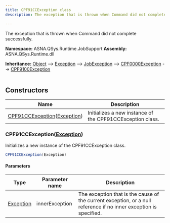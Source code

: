 ```yaml
---
title: CPF91CCException class
description: The exception that is thrown when Command did not complete successfully.

---
```


The exception that is thrown when Command did not complete successfully.

**Namespace:** ASNA.QSys.Runtime.JobSupport
**Assembly:** ASNA.QSys.Runtime.dll

**Inheritance:** [Object](https://docs.microsoft.com/en-us/dotnet/api/system.object) --> [Exception](https://docs.microsoft.com/en-us/dotnet/api/system.exception) --> [JobException](/reference/runtime/qsys-runtime-job-support/job-exception.html) --> [CPF0000Exception](/reference/runtime/qsys-runtime-job-support/cpf-exceptions/cpf0000-exception.html) --> [CPF9100Exception](/reference/runtime/qsys-runtime-job-support/cpf-exceptions/cpf9100-exception.html)
<br>
<br>

## Constructors

| Name | Description |
| --- | --- |
| [CPF91CCException](#cpf91ccexceptionexception)([Exception](https://docs.microsoft.com/en-us/dotnet/api/system.exception)) | Initializes a new instance of the CPF91CCException class.

### CPF91CCException([Exception](https://docs.microsoft.com/en-us/dotnet/api/system.exception))

Initializes a new instance of the CPF91CCException class.

```cs
CPF91CCException(Exception)
```

#### Parameters

| Type | Parameter name | Description
| --- | --- | ---
| [Exception](https://docs.microsoft.com/en-us/dotnet/api/system.exception) | innerException | The exception that is the cause of the current exception, or a null reference if no inner exception is specified.
